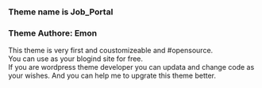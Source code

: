 <h3>Theme name is Job_Portal</h3>
<h3>Theme Authore: Emon</h3>
This theme is very first and coustomizeable and #opensource.<br>
You can use as your blogind site for free.<br> 
If you are wordpress theme developer you can updata and change code as your wishes. And you can help me to upgrate this theme better.<br>
